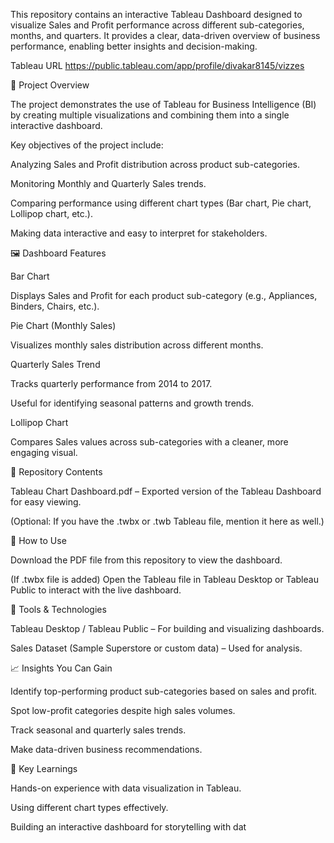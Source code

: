 This repository contains an interactive Tableau Dashboard designed to visualize Sales and Profit performance across different sub-categories, months, and quarters. It provides a clear, data-driven overview of business performance, enabling better insights and decision-making.

Tableau URL https://public.tableau.com/app/profile/divakar8145/vizzes

📌 Project Overview

The project demonstrates the use of Tableau for Business Intelligence (BI) by creating multiple visualizations and combining them into a single interactive dashboard.

Key objectives of the project include:

Analyzing Sales and Profit distribution across product sub-categories.

Monitoring Monthly and Quarterly Sales trends.

Comparing performance using different chart types (Bar chart, Pie chart, Lollipop chart, etc.).

Making data interactive and easy to interpret for stakeholders.

🖼️ Dashboard Features

Bar Chart

Displays Sales and Profit for each product sub-category (e.g., Appliances, Binders, Chairs, etc.).

Pie Chart (Monthly Sales)

Visualizes monthly sales distribution across different months.

Quarterly Sales Trend

Tracks quarterly performance from 2014 to 2017.

Useful for identifying seasonal patterns and growth trends.

Lollipop Chart

Compares Sales values across sub-categories with a cleaner, more engaging visual.

📂 Repository Contents

Tableau Chart Dashboard.pdf – Exported version of the Tableau Dashboard for easy viewing.

(Optional: If you have the .twbx or .twb Tableau file, mention it here as well.)

🚀 How to Use

Download the PDF file from this repository to view the dashboard.

(If .twbx file is added) Open the Tableau file in Tableau Desktop or Tableau Public to interact with the live dashboard.

🔧 Tools & Technologies

Tableau Desktop / Tableau Public – For building and visualizing dashboards.

Sales Dataset (Sample Superstore or custom data) – Used for analysis.

📈 Insights You Can Gain

Identify top-performing product sub-categories based on sales and profit.

Spot low-profit categories despite high sales volumes.

Track seasonal and quarterly sales trends.

Make data-driven business recommendations.

🌟 Key Learnings

Hands-on experience with data visualization in Tableau.

Using different chart types effectively.

Building an interactive dashboard for storytelling with dat

